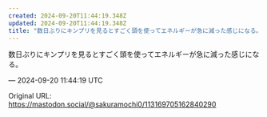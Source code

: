 ```yaml
---
created: 2024-09-20T11:44:19.348Z
updated: 2024-09-20T11:44:19.348Z
title: "数日ぶりにキンプリを見るとすごく頭を使ってエネルギーが急に減った感じになる。[...]"
---
```


<p>数日ぶりにキンプリを見るとすごく頭を使ってエネルギーが急に減った感じになる。</p>

&mdash; 2024-09-20 11:44:19 UTC

Original URL: https://mastodon.social/@sakuramochi0/113169705162840290
